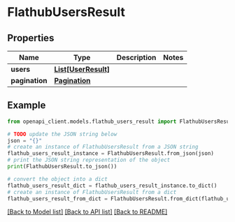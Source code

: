 # FlathubUsersResult


## Properties

Name | Type | Description | Notes
------------ | ------------- | ------------- | -------------
**users** | [**List[UserResult]**](UserResult.md) |  | 
**pagination** | [**Pagination**](Pagination.md) |  | 

## Example

```python
from openapi_client.models.flathub_users_result import FlathubUsersResult

# TODO update the JSON string below
json = "{}"
# create an instance of FlathubUsersResult from a JSON string
flathub_users_result_instance = FlathubUsersResult.from_json(json)
# print the JSON string representation of the object
print(FlathubUsersResult.to_json())

# convert the object into a dict
flathub_users_result_dict = flathub_users_result_instance.to_dict()
# create an instance of FlathubUsersResult from a dict
flathub_users_result_from_dict = FlathubUsersResult.from_dict(flathub_users_result_dict)
```
[[Back to Model list]](../README.md#documentation-for-models) [[Back to API list]](../README.md#documentation-for-api-endpoints) [[Back to README]](../README.md)


